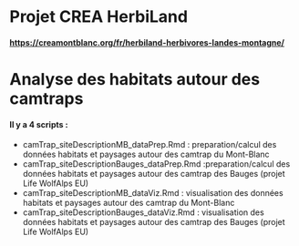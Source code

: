 # Projet CREA HerbiLand
#### https://creamontblanc.org/fr/herbiland-herbivores-landes-montagne/
# Analyse des habitats autour des camtraps

#### Il y a 4 scripts : 

* camTrap_siteDescriptionMB_dataPrep.Rmd : preparation/calcul des données habitats et paysages autour des camtrap du Mont-Blanc
* camTrap_siteDescriptionBauges_dataPrep.Rmd :preparation/calcul des données habitats et paysages autour des camtrap des Bauges (projet Life WolfAlps EU)
* camTrap_siteDescriptionMB_dataViz.Rmd : visualisation des données habitats et paysages autour des camtrap du Mont-Blanc
* camTrap_siteDescriptionBauges_dataViz.Rmd : visualisation des données habitats et paysages autour des camtrap des Bauges (projet Life WolfAlps EU)

